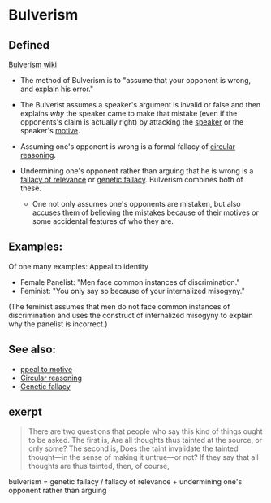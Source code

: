 # Bulverism
## Defined
[Bulverism wiki](https://bit.ly/3khuaxn)
- The method of Bulverism is to "assume that your opponent is wrong, and explain his error."
- The Bulverist assumes a speaker's argument is invalid or false and then explains _why_ the speaker came to make that mistake (even if the opponents's claim is actually right) by attacking the [speaker](https://en.wikipedia.org/wiki/Ad_hominem#Circumstantial) or the speaker's [motive](https://en.wikipedia.org/wiki/Appeal_to_motive "Appeal to motive").


- Assuming one's opponent is wrong is a formal fallacy of [circular reasoning](https://en.wikipedia.org/wiki/Circular_reasoning "Circular reasoning").
- Undermining one's opponent rather than arguing that he is wrong is a [fallacy of relevance](https://en.wikipedia.org/wiki/Fallacy_of_relevance "Fallacy of relevance") or [genetic fallacy](https://en.wikipedia.org/wiki/Genetic_fallacy "Genetic fallacy"). Bulverism combines both of these. 
	- One not only assumes one's opponents are mistaken, but also accuses them of believing the mistakes because of their motives or some accidental features of who they are.

## Examples: 
Of one many examples:
Appeal to identity
-   Female Panelist: "Men face common instances of discrimination."
-   Feminist: "You only say so because of your internalized misogyny."

(The feminist assumes that men do not face common instances of discrimination and uses the construct of internalized misogyny to explain why the panelist is incorrect.)

## See also:
-   [ppeal to motive](https://en.wikipedia.org/wiki/Appeal_to_motive "Appeal to motive")
-   [Circular reasoning](https://en.wikipedia.org/wiki/Circular_reasoning "Circular reasoning")
-   [Genetic fallacy](https://en.wikipedia.org/wiki/Genetic_fallacy "Genetic fallacy")



## exerpt
> There are two questions that people who say this kind of things ought to be asked. The first is, Are all thoughts thus tainted at the source, or only some? The second is, Does the taint invalidate the tainted thought—in the sense of making it untrue—or not? If they say that all thoughts are thus tainted, then, of course,

bulverism = genetic fallacy / fallacy of relevance + undermining one's opponent rather than arguing


